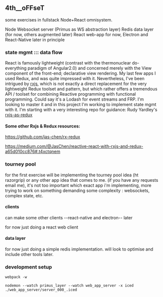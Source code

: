 ## 4th__oFFseT

some exercises in fullstack Node+React omnisystem.

Node Websocket server (Primus as WS abstraction layer)
Redis data layer (for now, others augmented later)
React web-app for now, Electron and React-Native later in principle

### state mgmt  ::: data flow

React is famously lightweight (contrast with the thermonuclear do-everything paradigm of Angular2.0) and concerned merely with the View component of the front-end; declarative view rendering.  My last few apps I used Redux, and was quite impressed with it.  Nevertheless, I've been intrigued by [rxjs](http://reactivex.io/rxjs/), which is not exactly a direct replacement for the very lightweight Redux toolset and pattern, but which rather offers a tremendous API / toolset for combining Reactive programming with functional programming.  Could say it's a Lodash for event streams and FRP.  I'm looking to master it and in this project I'm working to implement state mgmt with it.  I'm starting with a very interesting repo for guidance:
Rudy Yardley's [rxjs-as-redux](https://github.com/ryardley/rxjs-as-redux)


#### Some other Rxjs & Redux resources:

https://github.com/jas-chen/rx-redux

https://medium.com/@JasChen/reactive-react-with-rxjs-and-redux-a65d010cc876#.t4xctqnem


### tourney pool
for the first exercise will be implementing the tourney pool idea (ht razorgrip)
or any other app idea that comes to me.  (if you have any requests email me), it's not too important which exact app i'm implementing, more trying to work on something demanding some complexity : websockets, complex state, etc.


#### clients
can make some other clients --react-native and electron-- later

for now just doing a react web client



#### data layer

for now just doing a simple redis implementation.  will look to optimise and include other tools later.




### development setup

`webpack -w`

`nodemon --watch primus_layer --watch web_app_server -x iced ./web_app_server/server_000_.iced`
